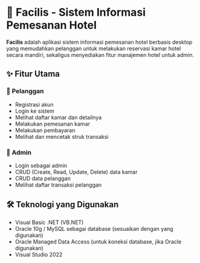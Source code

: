 # 🏨 Facilis - Sistem Informasi Pemesanan Hotel

**Facilis** adalah aplikasi sistem informasi pemesanan hotel berbasis desktop yang memudahkan pelanggan untuk melakukan reservasi kamar hotel secara mandiri, sekaligus menyediakan fitur manajemen hotel untuk admin.

## ✨ Fitur Utama

### 👤 Pelanggan
- Registrasi akun
- Login ke sistem
- Melihat daftar kamar dan detailnya
- Melakukan pemesanan kamar
- Melakukan pembayaran
- Melihat dan mencetak struk transaksi

### 🔧 Admin
- Login sebagai admin
- CRUD (Create, Read, Update, Delete) data kamar
- CRUD data pelanggan
- Melihat daftar transaksi pelanggan

## 🛠️ Teknologi yang Digunakan
- Visual Basic .NET (VB.NET)
- Oracle 10g / MySQL sebagai database (sesuaikan dengan yang digunakan)
- Oracle Managed Data Access (untuk koneksi database, jika Oracle digunakan)
- Visual Studio 2022
